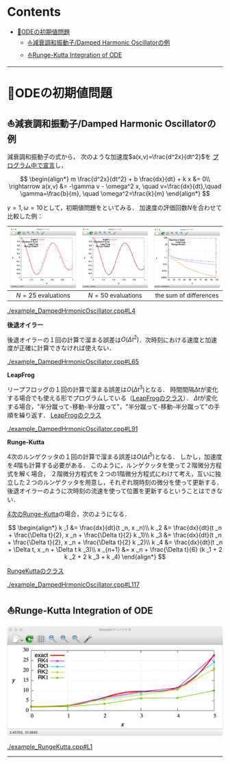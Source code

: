 # Contents

- [🐋ODEの初期値問題](#🐋ODEの初期値問題)
    - [⛵️減衰調和振動子/Damped Harmonic Oscillatorの例](#⛵️減衰調和振動子/Damped-Harmonic-Oscillatorの例)
    - [⛵️Runge-Kutta Integration of ODE](#⛵️Runge-Kutta-Integration-of-ODE)


---
# 🐋ODEの初期値問題 

## ⛵️減衰調和振動子/Damped Harmonic Oscillatorの例 

減衰調和振動子の式から，
次のような加速度$a(x,v)=\frac{d^2x}{dt^2}$を
[プログラム中で宣言](../../builds/build_ODE/example_DampedHrmonicOscillator.cpp#L35)し，

$$
\begin{align*}
m \frac{d^2x}{dt^2} + b \frac{dx}{dt} + k x &= 0\\
\rightarrow a(x,v) &= -\gamma v - \omega^2 x, \quad v=\frac{dx}{dt},\quad \gamma=\frac{b}{m}, \quad \omega^2=\frac{k}{m}
\end{align*}
$$

$\gamma = 1, \omega = 10$として，初期値問題をといてみる．
加速度の評価回数$N$を合わせて比較した例：

| ![](figN25.png) | ![](figN50.png) |  ![](figError.png) |
|:---:|:---:|:---:|
|$N=25$ evaluations|$N=50$ evaluations|the sum of differences|


<a href="./example_DampedHrmonicOscillator.cpp#L4" align="right">./example_DampedHrmonicOscillator.cpp#L4</a>

**後退オイラー**

後退オイラーの１回の計算で溜まる誤差は$O(\Delta t^2)$．次時刻における速度と加速度が正確に計算できなければ使えない．


<a href="./example_DampedHrmonicOscillator.cpp#L65" align="right">./example_DampedHrmonicOscillator.cpp#L65</a>

**LeapFrog**

リープフロッグの１回の計算で溜まる誤差は$O({\Delta t}^3)$となる．
時間間隔$\Delta t$が変化する場合でも使える形でプログラムしている（[LeapFrogのクラス](../../include/integrationOfODE.hpp#L294)）．
$\Delta t$が変化する場合，"半分蹴って-移動-半分蹴って"，"半分蹴って-移動-半分蹴って"の手順を繰り返す．
[LeapFrogのクラス](../../include/integrationOfODE.hpp#L294)


<a href="./example_DampedHrmonicOscillator.cpp#L91" align="right">./example_DampedHrmonicOscillator.cpp#L91</a>

**Runge-Kutta**

4次のルンゲクッタの１回の計算で溜まる誤差は$O({\Delta t}^5)$となる．
しかし，加速度を4階も計算する必要がある．
このように，ルンゲクッタを使って２階微分方程式を解く場合，
２階微分方程式を２つの1階微分方程式にわけて考え，互いに独立した２つのルンゲクッタを用意し，それぞれ現時刻の微分を使って更新する．
後退オイラーのように次時刻の流速を使って位置を更新するということはできない．

[4次のRunge-Kutta](../../include/integrationOfODE.hpp#L154)の場合，次のようになる．

$$
\begin{align*}
k _1 &= \frac{dx}{dt}(t _n, x _n)\\
k _2 &= \frac{dx}{dt}(t _n + \frac{\Delta t}{2}, x _n + \frac{\Delta t}{2} k _1)\\
k _3 &= \frac{dx}{dt}(t _n + \frac{\Delta t}{2}, x _n + \frac{\Delta t}{2} k _2)\\
k _4 &= \frac{dx}{dt}(t _n + \Delta t, x _n + \Delta t k _3)\\
x _{n+1} &= x _n + \frac{\Delta t}{6} (k _1 + 2 k _2 + 2 k _3 + k _4)
\end{align*}
$$

[RungeKuttaのクラス](../../include/integrationOfODE.hpp#L11)


<a href="./example_DampedHrmonicOscillator.cpp#L117" align="right">./example_DampedHrmonicOscillator.cpp#L117</a>

## ⛵️Runge-Kutta Integration of ODE 

![](RK.png)


<a href="./example_RungeKutta.cpp#L1" align="right">./example_RungeKutta.cpp#L1</a>

---
